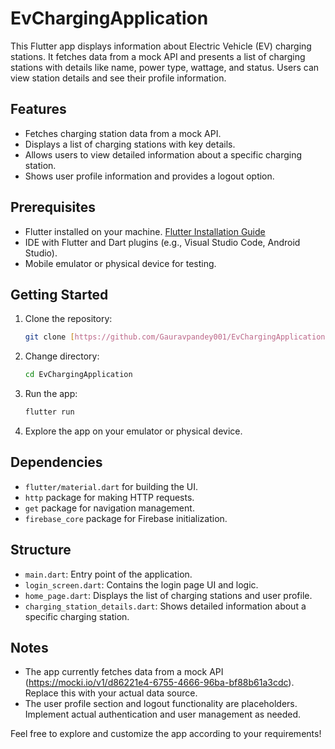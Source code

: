 # EvChargingApplication


This Flutter app displays information about Electric Vehicle (EV) charging stations. It fetches data from a mock API and presents a list of charging stations with details like name, power type, wattage, and status. Users can view station details and see their profile information.

## Features

- Fetches charging station data from a mock API.
- Displays a list of charging stations with key details.
- Allows users to view detailed information about a specific charging station.
- Shows user profile information and provides a logout option.

## Prerequisites

- Flutter installed on your machine. [Flutter Installation Guide](https://flutter.dev/docs/get-started/install)
- IDE with Flutter and Dart plugins (e.g., Visual Studio Code, Android Studio).
- Mobile emulator or physical device for testing.

## Getting Started

1. Clone the repository:

    ```bash
    git clone [https://github.com/Gauravpandey001/EvChargingApplication.git]
    ```

2. Change directory:

    ```bash
    cd EvChargingApplication
    ```

3. Run the app:

    ```bash
    flutter run
    ```

4. Explore the app on your emulator or physical device.

## Dependencies

- `flutter/material.dart` for building the UI.
- `http` package for making HTTP requests.
- `get` package for navigation management.
- `firebase_core` package for Firebase initialization.

## Structure

- `main.dart`: Entry point of the application.
- `login_screen.dart`: Contains the login page UI and logic.
- `home_page.dart`: Displays the list of charging stations and user profile.
- `charging_station_details.dart`: Shows detailed information about a specific charging station.

## Notes

- The app currently fetches data from a mock API (https://mocki.io/v1/d86221e4-6755-4666-96ba-bf88b61a3cdc). Replace this with your actual data source.
- The user profile section and logout functionality are placeholders. Implement actual authentication and user management as needed.

Feel free to explore and customize the app according to your requirements!
